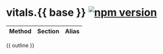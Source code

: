 # vitals.{{ base }} [![npm version](https://img.shields.io/badge/npm-3.0.0-brightgreen.svg?style=flat)](https://www.npmjs.com/package/node-vitals)

| Method | Section | Alias |
| :----: | :-----: | :---: |
{{ outline }}


